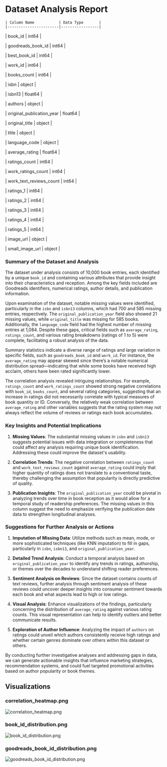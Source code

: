 # Dataset Analysis Report


    | Column Name           | Data Type       |
    |-----------------------|-----------------|
      
| book_id                 | int64           |



| goodreads_book_id       | int64           |



| best_book_id            | int64           |



| work_id                 | int64           |



| books_count             | int64           |



| isbn                    | object          |



| isbn13                  | float64         |



| authors                 | object          |



| original_publication_year | float64         |



| original_title          | object          |



| title                   | object          |



| language_code           | object          |



| average_rating          | float64         |



| ratings_count           | int64           |



| work_ratings_count      | int64           |



| work_text_reviews_count | int64           |



| ratings_1               | int64           |



| ratings_2               | int64           |



| ratings_3               | int64           |



| ratings_4               | int64           |



| ratings_5               | int64           |



| image_url               | object          |



| small_image_url         | object          |




### Summary of the Dataset and Analysis

The dataset under analysis consists of 10,000 book entries, each identified by a unique `book_id` and containing various attributes that provide insight into their characteristics and reception. Among the key fields included are Goodreads identifiers, numerical ratings, author details, and publication information. 

Upon examination of the dataset, notable missing values were identified, particularly in the `isbn` and `isbn13` columns, which had 700 and 585 missing entries, respectively. The `original_publication_year` field also showed 21 missing values, while `original_title` was missing for 585 books. Additionally, the `language_code` field had the highest number of missing entries at 1,084. Despite these gaps, critical fields such as `average_rating`, `ratings_count`, and various rating breakdowns (ratings of 1 to 5) were complete, facilitating a robust analysis of the data.

Summary statistics indicate a diverse range of ratings and large variation in specific fields, such as `goodreads_book_id` and `work_id`. For instance, the `average_rating` may appear skewed since there’s a notable numerical distribution spread—indicating that while some books have received high acclaim, others have been rated significantly lower.

The correlation analysis revealed intriguing relationships. For example, `ratings_count` and `work_ratings_count` showed strong negative correlations with `book_id`, `books_count`, and several rating categories, suggesting that an increase in ratings did not necessarily correlate with typical measures of book quantity or ID. Conversely, the relatively weak correlation between `average_rating` and other variables suggests that the rating system may not always reflect the volume of reviews or ratings each book accumulates.

### Key Insights and Potential Implications

1. **Missing Values**: The substantial missing values in `isbn` and `isbn13` suggests potential issues with data integration or completeness that could affect any analysis requiring unique book identification. Addressing these could improve the dataset's usability.

2. **Correlation Trends**: The negative correlation between `ratings_count` and `work_text_reviews_count` against `average_rating` could imply that higher quantity of ratings does not translate to a conventional taste, thereby challenging the assumption that popularity is directly predictive of quality. 

3. **Publication Insights**: The `original_publication_year` could be pivotal in analyzing trends over time in book reception as it would allow for a temporal study of readership preferences. The missing values in this column suggest the need to emphasize verifying the publication date data to strengthen longitudinal analyses. 

### Suggestions for Further Analysis or Actions

1. **Imputation of Missing Data**: Utilize methods such as mean, mode, or more sophisticated techniques (like KNN imputation) to fill in gaps, particularly in `isbn`, `isbn13`, and `original_publication_year`.

2. **Detailed Trend Analysis**: Conduct a temporal analysis based on `original_publication_year` to identify any trends in ratings, authorship, or themes over the decades to understand shifting reader preferences.

3. **Sentiment Analysis on Reviews**: Since the dataset contains counts of text reviews, further analysis through sentiment analysis of these reviews could uncover deeper insights into consumer sentiment towards each book and what aspects lead to high or low ratings.

4. **Visual Analysis**: Enhance visualizations of the findings, particularly concerning the distribution of `average_rating` against various rating counts. This visual representation can help to identify outliers and better communicate results.

5. **Exploration of Author Influence**: Analyzing the impact of `authors` on ratings could unveil which authors consistently receive high ratings and whether certain genres dominate over others within this dataset or others.

By conducting further investigative analyses and addressing gaps in data, we can generate actionable insights that influence marketing strategies, recommendation systems, and could fuel targeted promotional activities based on author popularity or book themes.

## Visualizations
### correlation_heatmap.png
![correlation_heatmap.png](correlation_heatmap.png)

### book_id_distribution.png
![book_id_distribution.png](book_id_distribution.png)

### goodreads_book_id_distribution.png
![goodreads_book_id_distribution.png](goodreads_book_id_distribution.png)

